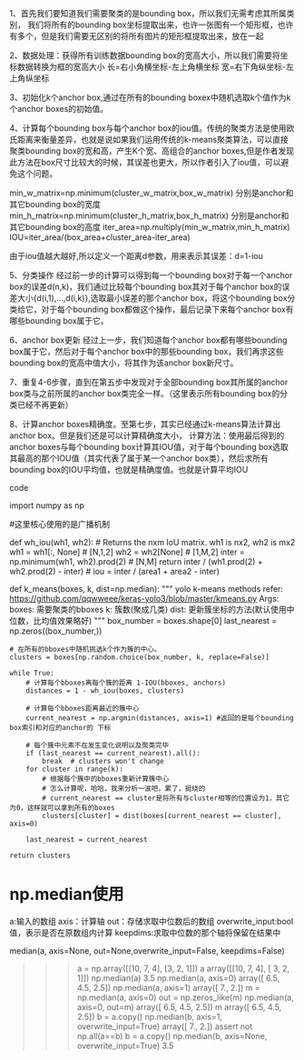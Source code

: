 1、首先我们要知道我们需要聚类的是bounding box，所以我们无需考虑其所属类别，
我们将所有的bounding box坐标提取出来，也许一张图有一个矩形框，也许有多个，但是我们需要无区别的将所有图片的矩形框提取出来，放在一起

2、数据处理：获得所有训练数据bounding box的宽高大小，所以我们需要将坐标数据转换为框的宽高大小
长=右小角横坐标-左上角横坐标
宽=右下角纵坐标-左上角纵坐标

3、初始化k个anchor box,通过在所有的bounding boxex中随机选取k个值作为k个anchor boxes的初始值。

4、计算每个bounding box与每个anchor box的iou值。传统的聚类方法是使用欧氏距离来衡量差异，也就是说如果我们运用传统的k-means聚类算法，可以直接聚类bounding box的宽和高，产生K个宽、高组合的anchor boxes,但是作者发现此方法在box尺寸比较大的时候，其误差也更大，所以作者引入了iou值，可以避免这个问题。

min_w_matrix=np.minimum(cluster_w_matrix,box_w_matrix) 分别是anchor和其它bounding box的宽度
min_h_matrix=np.minimum(cluster_h_matrix,box_h_matrix) 分别是anchor和其它bounding box的高度
iter_area=np.multiply(min_w_matrix,min_h_matrix)
IOU=iter_area/(box_area+cluster_area-iter_area)

由于iou值越大越好,所以定义一个距离d参数，用来表示其误差：d=1-iou

5、分类操作
经过前一步的计算可以得到每一个bounding box对于每一个anchor box的误差d(n,k)，我们通过比较每个bounding box其对于每个anchor box的误差大小{d(i,1),...,d(i,k)},选取最小误差的那个anchor box，将这个bounding box分类给它，对于每个bounding box都做这个操作，最后记录下来每个anchor box有哪些bounding box属于它。

6、anchor box更新
经过上一步，我们知道每个anchor box都有哪些bounding box属于它，然后对于每个anchor box中的那些bounding box，我们再求这些bounding box的宽高中值大小，将其作为该anchor box新尺寸。

7、重复4-6步骤，直到在第五步中发现对于全部bounding box其所属的anchor box类与之前所属的anchor box类完全一样。（这里表示所有bounding box的分类已经不再更新）

8、计算anchor boxes精确度。至第七步，其实已经通过k-means算法计算出anchor box。但是我们还是可以计算精确度大小，
计算方法：使用最后得到的anchor boxes与每个bounding box计算其IOU值，对于每个bounding box选取其最高的那个IOU值（其实代表了属于某一个anchor box类），然后求所有bounding box的IOU平均值，也就是精确度值。也就是计算平均IOU

code

import numpy as np

#这里核心使用的是广播机制

def wh_iou(wh1, wh2):
    # Returns the nxm IoU matrix. wh1 is nx2, wh2 is mx2
    wh1 = wh1[:, None]  # [N,1,2]
    wh2 = wh2[None]  # [1,M,2]
    inter = np.minimum(wh1, wh2).prod(2)  # [N,M]
    return inter / (wh1.prod(2) + wh2.prod(2) - inter)  # iou = inter / (area1 + area2 - inter)


def k_means(boxes, k, dist=np.median):
    """
    yolo k-means methods
    refer: https://github.com/qqwweee/keras-yolo3/blob/master/kmeans.py
    Args:
        boxes: 需要聚类的bboxes
        k: 簇数(聚成几类)
        dist: 更新簇坐标的方法(默认使用中位数，比均值效果略好)
    """
    box_number = boxes.shape[0]
    last_nearest = np.zeros((box_number,))

    # 在所有的bboxes中随机挑选k个作为簇的中心。
    clusters = boxes[np.random.choice(box_number, k, replace=False)]

    while True:
    	# 计算每个bboxes离每个簇的距离 1-IOU(bboxes, anchors)
        distances = 1 - wh_iou(boxes, clusters)
        
        # 计算每个bboxes距离最近的簇中心
        current_nearest = np.argmin(distances, axis=1) #返回的是每个bounding box索引和对应的anchor的 下标
        
        # 每个簇中元素不在发生变化说明以及聚类完毕
        if (last_nearest == current_nearest).all():
            break  # clusters won't change
        for cluster in range(k):
            # 根据每个簇中的bboxes重新计算簇中心
            # 怎么计算呢，哈哈，我来分析一波吧，累了，挺绕的
            # current_nearest == cluster是将所有与cluster相等的位置设为1，其它为0，这样就可以拿到所有的boxes
            clusters[cluster] = dist(boxes[current_nearest == cluster], axis=0)

        last_nearest = current_nearest

    return clusters

# np.median使用
a:输入的数组
axis：计算轴
out：存储求取中位数后的数组
overwrite_input:bool值，表示是否在原数组内计算
keepdims:求取中位数的那个轴将保留在结果中

median(a, axis=None, out=None,overwrite_input=False, keepdims=False)

>>> a = np.array([[10, 7, 4], [3, 2, 1]])
>>> a
array([[10,  7,  4],
       [ 3,  2,  1]])
>>> np.median(a)
3.5
>>> np.median(a, axis=0)
array([ 6.5,  4.5,  2.5])
>>> np.median(a, axis=1)
array([ 7.,  2.])
>>> m = np.median(a, axis=0)
>>> out = np.zeros_like(m)
>>> np.median(a, axis=0, out=m)
array([ 6.5,  4.5,  2.5])
>>> m
array([ 6.5,  4.5,  2.5])
>>> b = a.copy()
>>> np.median(b, axis=1, overwrite_input=True)
array([ 7.,  2.])
>>> assert not np.all(a==b)
>>> b = a.copy()
>>> np.median(b, axis=None, overwrite_input=True)
3.5
